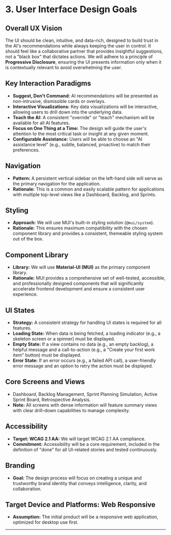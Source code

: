 # 3. User Interface Design Goals

## Overall UX Vision
The UI should be clean, intuitive, and data-rich, designed to build trust in the AI's recommendations while always keeping the user in control. It should feel like a collaborative partner that provides insightful suggestions, not a "black box" that dictates actions. We will adhere to a principle of **Progressive Disclosure**, ensuring the UI presents information only when it is contextually relevant to avoid overwhelming the user.

## Key Interaction Paradigms
*   **Suggest, Don't Command:** AI recommendations will be presented as non-intrusive, dismissible cards or overlays.
*   **Interactive Visualizations:** Key data visualizations will be interactive, allowing users to drill down into the underlying data.
*   **Teach the AI:** A consistent "override" or "teach" mechanism will be available for all AI features.
*   **Focus on One Thing at a Time:** The design will guide the user's attention to the most critical task or insight at any given moment.
*   **Configurable Assistance:** Users will be able to choose an "AI assistance level" (e.g., subtle, balanced, proactive) to match their preferences.

## Navigation
*   **Pattern:** A persistent vertical sidebar on the left-hand side will serve as the primary navigation for the application.
*   **Rationale:** This is a common and easily scalable pattern for applications with multiple top-level views like a Dashboard, Backlog, and Sprints.

## Styling
*   **Approach:** We will use MUI's built-in styling solution (`@mui/system`).
*   **Rationale:** This ensures maximum compatibility with the chosen component library and provides a consistent, themeable styling system out of the box.

## Component Library
*   **Library:** We will use **Material-UI (MUI)** as the primary component library.
*   **Rationale:** MUI provides a comprehensive set of well-tested, accessible, and professionally designed components that will significantly accelerate frontend development and ensure a consistent user experience.

## UI States
*   **Strategy:** A consistent strategy for handling UI states is required for all features.
*   **Loading State:** When data is being fetched, a loading indicator (e.g., a skeleton screen or a spinner) must be displayed.
*   **Empty State:** If a view contains no data (e.g., an empty backlog), a helpful message and a call-to-action (e.g., a "Create your first work item" button) must be displayed.
*   **Error State:** If an error occurs (e.g., a failed API call), a user-friendly error message and an option to retry the action must be displayed.

## Core Screens and Views
*   Dashboard, Backlog Management, Sprint Planning Simulation, Active Sprint Board, Retrospective Analysis.
*   **Note:** All screens with dense information will feature summary views with clear drill-down capabilities to manage complexity.

## Accessibility
*   **Target: WCAG 2.1 AA:** We will target WCAG 2.1 AA compliance.
*   **Commitment:** Accessibility will be a core requirement, included in the definition of "done" for all UI-related stories and tested continuously.

## Branding
*   **Goal:** The design process will focus on creating a unique and trustworthy brand identity that conveys intelligence, clarity, and collaboration.

## Target Device and Platforms: Web Responsive
*   **Assumption:** The initial product will be a responsive web application, optimized for desktop use first.

---
